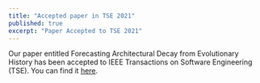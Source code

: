 ```yaml
---
title: "Accepted paper in TSE 2021"
published: true
excerpt: "Paper Accepted to TSE 2021"
---
```


Our paper entitled Forecasting Architectural Decay from Evolutionary History has been accepted to IEEE Transactions on Software Engineering (TSE). You can find it [here](https://ieeexplore.ieee.org/document/9357984).
